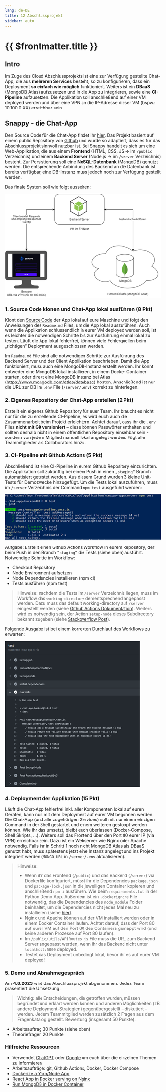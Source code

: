 ```yaml
---
lang: de-DE
title: 12 Abschlussprojekt
sidebar: auto
---
```


# {{ $frontmatter.title }}

## Intro
Im Zuge des Cloud Abschlussprojekts ist eine zur Verfügung gestellte Chat-App, die aus **mehreren Services** besteht, so zu konfigurieren, dass ein Deployment **so einfach wie möglich** funktioniert. 
Weiters ist ein **DBaaS** (MongoDB Atlas) aufzusetzen und in die App zu integrieren, sowie eine **CI-Pipeline** aufzusetzen. 
Die Applikation soll anschließend auf einer VM deployed werden und über eine VPN an die IP-Adresse dieser VM (bspw.: 10.100.0.XX) erreichbar sein.

## Snappy - die Chat-App
Den Source Code für die Chat-App findet ihr [hier](https://github.com/leonardo1710/AbschlussprojektCloud2023).
Das Projekt basiert auf einem public Repository von [Github](https://github.com/koolkishan/chat-app-react-nodejs) und wurde so adaptiert, dass es für das Abschlussprojekt sinnvoll nutzbar ist. 
Bei Snappy handelt es sich um eine Web-Applikation, die aus einem **Frontend** (HTML, CSS, JS -> im `/public` Verzeichnis) und einem **Backend Server** (Node.js -> im `/server` Verzeichnis) besteht. 
Zur Persistierung soll eine **NoSQL-Datenbank** (MongoDB) genutzt werden. Die entsprechende Anbindung des Backend an die Datenbank ist bereits verfügbar, eine DB-Instanz muss jedoch noch zur Verfügung gestellt werden.

Das finale System soll wie folgt aussehen:

![System](./img/system.png)

### 1. Source Code klonen und Chat-App lokal ausführen (8 Pkt)
Klont den [Source Code](https://github.com/leonardo1710/AbschlussprojektCloud2023) der App lokal auf eure Maschine und folgt den Anweisungen des ``Readme.md`` Files, um die App lokal auszuführen. 
Auch wenn die Applikation schlussendlich in eurer VM deployed werden soll, ist es leichter die notwendigen Schritte bis zur Ausführung einmal lokal zu testen. 
Läuft die App lokal fehlerfrei, können viele Fehlerquellen beim „richtigen“ Deployment ausgeschlossen werden. 

Im ``Readme.md`` File sind alle notwendigen Schritte zur Ausführung des Backend Server und der Client Applikation beschrieben. 
Damit die App funktioniert, muss auch eine MongoDB-Instanz erstellt werden. 
Ihr könnt entweder eine MongoDB lokal installieren, in einem Docker Container starten, oder direkt eine MongoDB Instanz bei Atlas (https://www.mongodb.com/atlas/database) hosten. 
Anschließend ist nur die URL zur DB im ``.env`` File (``/server/.env``) korrekt zu hinterlegen.

### 2.	Eigenes Repository der Chat-App erstellen (2 Pkt)
Erstellt ein eigenes Github Repository für euer Team. 
Ihr braucht es nicht nur für die zu erstellende CI-Pipeline, es wird euch auch die Zusammenarbeit beim Projekt erleichtern. 
Achtet darauf, dass ihr die ``.env`` Files **nicht mit Git versioniert** – diese können Passwörter enthalten und sollten deshalb nicht in einem öffentlichen Repository einsehbar sein - sondern von jedem Mitglied manuell lokal angelegt werden.
Fügt alle Teammitglieder als Collaborators hinzu.

### 3.	CI-Pipeline mit Github Actions (5 Pkt)
Abschließend ist eine CI-Pipeline in eurem Github Repository einzurichten. Die Applikation soll zukünftig bei einem Push in einen ``„staging“`` Branch automatisiert getestet werden. 
Aus diesem Grund wurden 3 kleine Unit-Tests für Demozwecke hinzugefügt.
Um die Tests lokal auszuführen, muss im ``/server`` Verzeichnis der Command `npm test` ausgeführt werden:

![tests](./img/tests.png)

Aufgabe:
Erstellt einen Github Actions Workflow in eurem Repository, der beim Push in den Branch ``“staging“`` die Tests (siehe oben) ausführt.
Notwendige Schritte im Workflow:
-	Checkout Repository
-	Node Environment aufsetzen
-	Node Dependencies installieren (npm ci)
-	Tests ausführen (npm test)

> Hinweise: nachdem die Tests im ``/server`` Verzeichnis liegen, muss im Workflow das `working-directory` dementsprechend angepasst werden. 
Dazu muss das default working-directory auf ``/server`` eingestellt werden (siehe [Github Actions Dokumentation](https://docs.github.com/en/actions/using-workflows/workflow-syntax-for-github-actions#defaultsrun)). 
Weiters wird es notwendig sein, der Action `setup-node` dieses Subdirectory bekannt zugeben (siehe [Stackoverflow Post](https://stackoverflow.com/questions/68639588/github-actions-dependencies-lock-file-is-not-found-in-runners-path)).

Folgende Ausgabe ist bei einem korrekten Durchlauf des Workflows zu erwarten:

![workflow](./img/test_run.png)

### 4. Deployment der Applikation (15 Pkt)
Läuft die Chat-App fehlerfrei inkl. aller Komponenten lokal auf euren Geräten, kann nun mit dem Deployment auf eurer VM begonnen werden. 
Die Chat-App (und alle zugehörigen Services) soll mit nur einem einzigen Command in der Shell gestartet und einem weiteren gestoppt werden können.
Wie ihr das umsetzt, bleibt euch überlassen (Docker-Compose, Shell Skripts, …). 
Weiters soll das Frontend über den Port 80 eurer IP (via VPN) erreichbar sein. Dazu ist ein Webserver wie Nginx oder Apache notwendig.
Falls ihr in Schritt 1 noch nicht MongoDB Atlas als DBaaS genutzt habt, muss spätestens jetzt eine Instanz angelegt und ins Projekt integriert werden (``MONGO_URL`` in ``/server/.env`` aktualisieren).

> Hinweise: 
> * Wenn ihr das Frontend (``/public``) und das Backend (``/server``) via Dockerfile konfiguriert, müsst ihr die Dependencies ``package.json`` und ``package-lock.json`` in die jeweiligen Container kopieren und anschließend ``npm i`` ausführen. Wie beim ``requirements.txt`` in der Python Demo App. Außerdem ist ein `.dockerignore` File notwendig, das die Dependencies des `node_module` Folder beinhaltet, um die Dependencies nicht jedes Mal neu zu installieren (siehe [hier](https://stackoverflow.com/questions/31789770/what-are-the-files-that-the-dockerignore-works-on)).
> * Nginx und Apache können auf der VM installiert werden oder in einem Docker Container laufen. Achtet darauf, dass der Port 80 auf eurer VM auf den Port 80 des Containers gemappt wird (und keine anderen Prozesse auf Port 80 laufen).
> * Im ``/public/utils/APIRoutes.js`` File muss die URL zum Backend Server angepasst werden, wenn ihr das Backend nicht unter ``localhost:5000`` deployed.
> * Testet das Deployment unbedingt lokal, bevor ihr es auf eurer VM deployed! 

### 5.	Demo und Abnahmegespräch
Am **4.8.2023** wird das Abschlussprojekt abgenommen. Jedes Team präsentiert die Umsetzung. 
> Wichtig: alle Entscheidungen, die getroffen wurden, müssen begründet und erklärt werden können und anderen Möglichkeiten (zB andere Deployment-Strategien) gegenübergestellt – diskutiert – werden. Jedem Teammitglied werden zusätzlich 2 Fragen aus dem Fragenkatalog gestellt.
Bewertung (insgesamt 50 Punkte):
-	Arbeitsauftrag 30 Punkte (siehe oben)
-	Theoriefragen 20 Punkte

### Hilfreiche Ressourcen
* Verwendet [ChatGPT](https://chat.openai.com/) oder [Google](https://www.google.com/) um euch über die einzelnen Themen zu informieren
* Arbeitsaufträge: git, Github Actions, Docker, Docker Compose
* [Dockerize a Yarn/Node App](https://dev.to/otomato_io/how-to-optimize-production-docker-images-running-nodejs-with-yarn-504b)
* [React App in Docker serving on Nginx](https://www.youtube.com/watch?v=Sm8GbC02MlE)
* [Run MongoDB in Docker Container](https://www.geeksforgeeks.org/how-to-run-mongodb-as-a-docker-container/)







